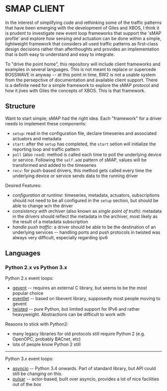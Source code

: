 # SMAP CLIENT

In the interest of simplifying code and rethinking some of the traffic patterns that have been emerging with the development of Giles and XBOS,
I think it is prudent to investigate new event loop frameworks that support the 'sMAP profile' and explore how sensing *and* actuation can
be done within a simple, lightweight framework that considers all used traffic patterns as first-class design decisions rather than afterthoughts
and provides an implementation that is both easy to understand and easy to integrate.

To "drive the point home", this repository will include client frameworks and examples in several languages. This is not meant to replace or supercede
BOSSWAVE in anyway -- at this point in time, BW2 is not a usable system from the persepctive of documentation and available client support. There is
a definite need for a simple framework to explore the sMAP protocol and how it jives with Giles the concepts of XBOS. This is that framework.

## Structure

Want to start simple; sMAP had the right idea. Each "framework" for a driver needs to implement these components:
* `setup`: read in the configuration file, declare timeseries and associated actuators and metadata
* `start`: after the `setup` has completed, the `start` setion will initialize the reporting loop and traffic pattern
* `poll` (also `read`): method is called each time to poll the underlying device or service. Following the `self.add` pattern of sMAP,
  values will be transformed and added to the timeseries
* `recv`: for push-based drivers, this method gets called every time the underlying device or service sends data to the running driver

Desired Features:
* *configuration at runtime*: timeseries, metadata, actuators, subscriptions should not need to be all configured in the `setup` section,
  but should be able to change w/n the driver
* *consistency with archiver* (also known as *single point of truth*): metadata in the drivers should reflect the metadata in the archiver,
  most likely as the result of a metadata subscription
* *handle push traffic*: a driver should be able to be the destination of an underlying services -- handling ports and push protocols in twisted
  was always very difficult, especially regarding ipv6

## Languages

### Python 2.x vs Python 3.x

Python 2.x event loops:
* [gevent](http://www.gevent.org/) -- requires an external C library, but seems to be the most popular choice
* [eventlet](http://eventlet.net/) -- based on libevent library, supposedly most people moving to gevent
* [twisted](https://twistedmatrix.com/trac/) -- pure Python, but limited support for IPv6 and rather heavyweight. Abstractions can be difficult to work with

Reasons to stick with Python2:
* many legacy libraries for old protocols still require Python 2 (e.g. OpenOPC, probably BACnet, etc)
* lots of people know Python 2 still

---

Python 3.x event loops:
* [asyncio](https://docs.python.org/3/library/asyncio.html) -- Python 3.4 onwards. Part of standard library, but API could still be changing on this. 
* [pulsar](http://quantmind.github.io/pulsar) -- actor-based, built over asyncio, provides a lot of nice facilities out of the box

